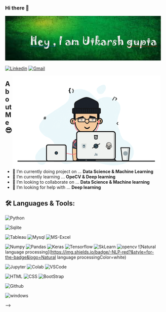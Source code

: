 ### Hi there 👋
<img src="./asset/img/header/title_name.png">

<!--Social Channel-->
<p align="center">

[![Linkedin](https://img.shields.io/badge/linkedin%20-%230077B5.svg?&style=for-the-badge&logo=linkedin&logoColor=white)](https://www.linkedin.com/in/utkarshgupta1998/)
[![Gmail](https://img.shields.io/badge/gmail-D14836?&style=for-the-badge&logo=gmail&logoColor=white)](mailto:utkarshgupta7112@gmail.com)

</p>

<img align="right" src="./asset/img/programmer.gif" alt="gif">

## **About Me** 😎

- 🔭 I’m currently doing project on ... <b>Data Science & Machine Learning</b>
- 🌱 I’m currently learning ... <b>OpeCV & Deep learning</b>
- 👯 I’m looking to collaborate on ... <b>Data Science & Machine learning</b>
- 🤔 I’m looking for help with ... <b>Deep learning</b>

<!-- Language and tools badge  from https://shields.io/ -->
## 🛠️ **Languages & Tools:**

![Python](https://img.shields.io/badge/python%20-%2314354C.svg?&style=for-the-badge&logo=python&logoColor=white)

![Sqlite](https://img.shields.io/badge/sqlite-%2307405e.svg?&style=for-the-badge&logo=sqlite&logoColor=white)

![Tableau](https://img.shields.io/badge/-Tableau-blue?&style=for-the-badge&logo=tableau&logoColor=white)
![Mysql](https://img.shields.io/badge/-MySql-blue?&style=for-the-badge&logo=Mysql&logoColor=white)
![MS-Excel](https://img.shields.io/badge/-MsExcel-green?&style=for-the-badge&logo=MicrosoftExcel&logoColor=white)


![Numpy](https://img.shields.io/badge/numpy%20-%23013243.svg?&style=for-the-badge&logo=numpy&logoColor=white)
![Pandas](https://img.shields.io/badge/pandas%20-%23150458.svg?&style=for-the-badge&logo=pandas&logoColor=white)
![Keras](https://img.shields.io/badge/Keras%20-%23D00000.svg?&style=for-the-badge&logo=Keras&logoColor=white)
![Tensorflow](https://img.shields.io/badge/TensorFlow%20-%23430098.svg?&style=for-the-badge&logo=TensorFlow&logoColor=white)
![SkLearn](https://img.shields.io/badge/SkLearn%20-%23E34F26.svg?&style=for-the-badge&logo=scikit%20learn&logoColor=white)
![opencv](https://img.shields.io/badge/-opencv-lightgrey?&style=for-the-badge&logo=OpenCV&logoColor=white)
![Natural language processing](https://img.shields.io/badge/-NLP-red?&style=for-the-badge&logo=Natural language processingColor=white)

![Jupyter](https://img.shields.io/badge/Jupyter%20-%23F37626.svg?&style=for-the-badge&logo=Jupyter&logoColor=white)
![Colab](https://img.shields.io/badge/Colab%20-%2320232a.svg?&style=for-the-badge&logo=google&logoColor=white)
![VSCode](https://img.shields.io/badge/-vscode-00a8e8?style=for-the-badge&logo=visual-studio-code)

![HTML](https://img.shields.io/badge/html%20-%23E34F26.svg?&style=for-the-badge&logo=html5&logoColor=white)
![CSS](https://img.shields.io/badge/css%20-%231572B6.svg?&style=for-the-badge&logo=css3&logoColor=white)
![BootStrap](https://img.shields.io/badge/bootstrap%20-%23563D7C.svg?&style=for-the-badge&logo=bootstrap&logoColor=white)
<!--# ![FastAPI](https://img.shields.io/badge/FastAPI%20-%2307405e.svg?&style=for-the-badge&logo=fastapi&logoColor=white)-->


<!--# ![Git](https://img.shields.io/badge/git%20-%23F05033.svg?&style=for-the-badge&logo=git&logoColor=white)-->
![Github](https://img.shields.io/badge/github%20-%23121011.svg?&style=for-the-badge&logo=github&logoColor=white)
<!--# ![Docker](https://img.shields.io/badge/docker%20-%230db7ed.svg?&style=for-the-badge&logo=docker&logoColor=white)-->

<!--# ![Linux](https://img.shields.io/badge/-linux-772953?style=for-the-badge&logo=linux)-->
![windows](https://img.shields.io/badge/windows-0078D6?logo=windows&logoColor=white&style=for-the-badge)

<!-- <img align="center" src="https://github-readme-stats.vercel.app/api?username=codeperfectplus&show_icons=true&include_all_commits=true&theme=blue-white&count_private=true" alt="github stats">

<img align="center" src="https://github-profile-trophy.vercel.app/?username=codeperfectplus&theme=white" alt="trophy">

<!--Footer-->
<!-- <hr>
<img align="right" src="https://img.shields.io/badge/Made%20with-Markdown-1f425f.svg?style=for-the-badge"> --> -->
